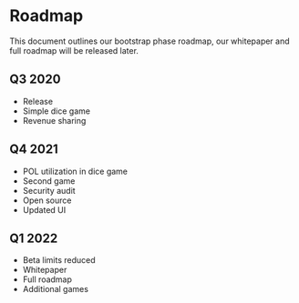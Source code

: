 # Roadmap

This document outlines our bootstrap phase roadmap, our whitepaper and full roadmap will be released later.

## Q3 2020

- Release
- Simple dice game
- Revenue sharing

## Q4 2021

- POL utilization in dice game
- Second game
- Security audit
- Open source
- Updated UI

## Q1 2022

- Beta limits reduced
- Whitepaper
- Full roadmap
- Additional games
